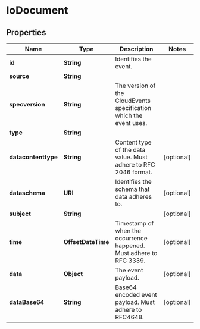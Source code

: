 

# IoDocument


## Properties

| Name | Type | Description | Notes |
|------------ | ------------- | ------------- | -------------|
|**id** | **String** | Identifies the event. |  |
|**source** | **String** |  |  |
|**specversion** | **String** | The version of the CloudEvents specification which the event uses. |  |
|**type** | **String** |  |  |
|**datacontenttype** | **String** | Content type of the data value. Must adhere to RFC 2046 format. |  [optional] |
|**dataschema** | **URI** | Identifies the schema that data adheres to. |  [optional] |
|**subject** | **String** |  |  [optional] |
|**time** | **OffsetDateTime** | Timestamp of when the occurrence happened. Must adhere to RFC 3339. |  [optional] |
|**data** | **Object** | The event payload. |  [optional] |
|**dataBase64** | **String** | Base64 encoded event payload. Must adhere to RFC4648. |  [optional] |



